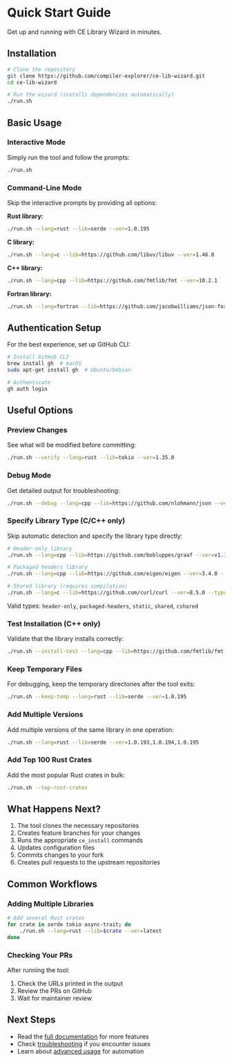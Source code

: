 # Quick Start Guide

Get up and running with CE Library Wizard in minutes.

## Installation

```bash
# Clone the repository
git clone https://github.com/compiler-explorer/ce-lib-wizard.git
cd ce-lib-wizard

# Run the wizard (installs dependencies automatically)
./run.sh
```

## Basic Usage

### Interactive Mode
Simply run the tool and follow the prompts:
```bash
./run.sh
```

### Command-Line Mode
Skip the interactive prompts by providing all options:

**Rust library:**
```bash
./run.sh --lang=rust --lib=serde --ver=1.0.195
```

**C library:**
```bash
./run.sh --lang=c --lib=https://github.com/libuv/libuv --ver=1.46.0
```

**C++ library:**
```bash
./run.sh --lang=cpp --lib=https://github.com/fmtlib/fmt --ver=10.2.1
```

**Fortran library:**
```bash
./run.sh --lang=fortran --lib=https://github.com/jacobwilliams/json-fortran --ver=8.5.0
```

## Authentication Setup

For the best experience, set up GitHub CLI:

```bash
# Install GitHub CLI
brew install gh  # macOS
sudo apt-get install gh  # Ubuntu/Debian

# Authenticate
gh auth login
```

## Useful Options

### Preview Changes
See what will be modified before committing:
```bash
./run.sh --verify --lang=rust --lib=tokio --ver=1.35.0
```

### Debug Mode
Get detailed output for troubleshooting:
```bash
./run.sh --debug --lang=cpp --lib=https://github.com/nlohmann/json --ver=3.11.3
```

### Specify Library Type (C/C++ only)
Skip automatic detection and specify the library type directly:
```bash
# Header-only library
./run.sh --lang=cpp --lib=https://github.com/bobluppes/graaf --ver=v1.1.1 --type=header-only

# Packaged headers library  
./run.sh --lang=cpp --lib=https://github.com/eigen/eigen --ver=3.4.0 --type=packaged-headers

# Shared library (requires compilation)
./run.sh --lang=c --lib=https://github.com/curl/curl --ver=8.5.0 --type=cshared
```

Valid types: `header-only`, `packaged-headers`, `static`, `shared`, `cshared`

### Test Installation (C++ only)
Validate that the library installs correctly:
```bash
./run.sh --install-test --lang=cpp --lib=https://github.com/fmtlib/fmt --ver=10.2.1
```

### Keep Temporary Files
For debugging, keep the temporary directories after the tool exits:
```bash
./run.sh --keep-temp --lang=rust --lib=serde --ver=1.0.195
```

### Add Multiple Versions
Add multiple versions of the same library in one operation:
```bash
./run.sh --lang=rust --lib=serde --ver=1.0.193,1.0.194,1.0.195
```

### Add Top 100 Rust Crates
Add the most popular Rust crates in bulk:
```bash
./run.sh --top-rust-crates
```

## What Happens Next?

1. The tool clones the necessary repositories
2. Creates feature branches for your changes
3. Runs the appropriate `ce_install` commands
4. Updates configuration files
5. Commits changes to your fork
6. Creates pull requests to the upstream repositories

## Common Workflows

### Adding Multiple Libraries
```bash
# Add several Rust crates
for crate in serde tokio async-trait; do
    ./run.sh --lang=rust --lib=$crate --ver=latest
done
```

### Checking Your PRs
After running the tool:
1. Check the URLs printed in the output
2. Review the PRs on GitHub
3. Wait for maintainer review

## Next Steps

- Read the [full documentation](../README.md) for more features
- Check [troubleshooting](troubleshooting.md) if you encounter issues
- Learn about [advanced usage](advanced-usage.md) for automation